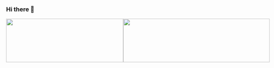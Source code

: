 ### Hi there 👋

<div style="display: flex; align-items: center;">
  <a href="https://github.com/sooh329/github-readme-stats">
    <img src="https://github-readme-stats.vercel.app/api/top-langs/?username=sooh329&layout=compact" width="320" height="120" />
  </a>
  <a href="https://www.gitanimals.org/en_US?utm_medium=image&utm_source=sooh329&utm_content=farm">
    <img
      src="https://render.gitanimals.org/farms/sooh329"
      width="400"
      height="120"
    />
  </a>
</div>
